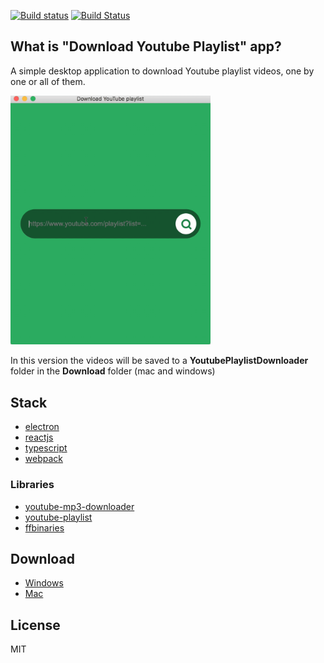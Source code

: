 [![Build status](https://ci.appveyor.com/api/projects/status/0vjgy1nnxdp23lyi?svg=true)](https://ci.appveyor.com/project/moshfeu/download-youtube-playlist)
[![Build Status](https://travis-ci.com/moshfeu/download-youtube-playlist.svg?branch=master)](https://travis-ci.com/moshfeu/download-youtube-playlist)

## What is "Download Youtube Playlist" app?

A simple desktop application to download Youtube playlist videos, one by one or all of them.

<img src="app-resources/video.gif" alt="video demo" width="320" />

In this version the videos will be saved to a **YoutubePlaylistDownloader** folder in the **Download** folder (mac and windows)

## Stack

- [electron](http://electronjs.org/)
- [reactjs](https://reactjs.org/)
- [typescript](https://www.typescriptlang.org/)
- [webpack](https://webpack.js.org/)

### Libraries

- [youtube-mp3-downloader](https://github.com/ytb2mp3/youtube-mp3-downloader)
- [youtube-playlist](https://github.com/CodeDotJS/youtube-playlist)
- [ffbinaries](https://github.com/vot/ffbinaries-node)

## Download

- [Windows](https://github.com/moshfeu/download-youtube-playlist/releases/download/untagged-23c1596e225c1f3179b1/Download.Youtube.Playlist.Setup.1.0.0.exe)
- [Mac](https://github.com/moshfeu/download-youtube-playlist/releases/download/untagged-922c282296c944c12d42/Download.Youtube.Playlist-1.0.0.dmg)

## License
MIT

